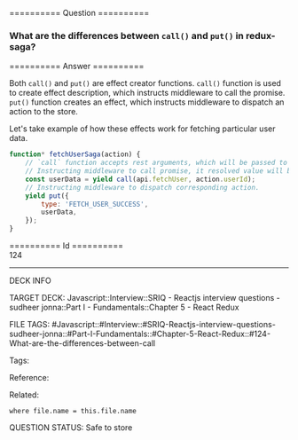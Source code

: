 ========== Question ==========  

### What are the differences between `call()` and `put()` in redux-saga?  

========== Answer ==========  

Both `call()` and `put()` are effect creator functions. `call()` function is used to create effect description, which instructs middleware to call the promise. `put()` function creates an effect, which instructs middleware to dispatch an action to the store.

Let's take example of how these effects work for fetching particular user data.

```javascript
function* fetchUserSaga(action) {
    // `call` function accepts rest arguments, which will be passed to `api.fetchUser` function.
    // Instructing middleware to call promise, it resolved value will be assigned to `userData` variable
    const userData = yield call(api.fetchUser, action.userId);
    // Instructing middleware to dispatch corresponding action.
    yield put({
        type: 'FETCH_USER_SUCCESS',
        userData,
    });
}
```

========== Id ==========  
124

---

DECK INFO

TARGET DECK: Javascript::Interview::SRIQ - Reactjs interview questions - sudheer jonna::Part I - Fundamentals::Chapter 5 - React Redux

FILE TAGS: #Javascript::#Interview::#SRIQ-Reactjs-interview-questions-sudheer-jonna::#Part-I-Fundamentals::#Chapter-5-React-Redux::#124-What-are-the-differences-between-call

Tags:

Reference:

Related:

```dataview
where file.name = this.file.name
```
QUESTION STATUS: Safe to store

